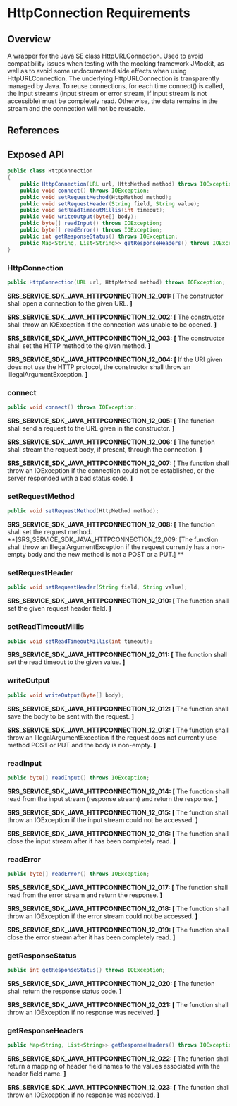 # HttpConnection Requirements

## Overview

A wrapper for the Java SE class HttpURLConnection. Used to avoid compatibility issues when testing with the mocking framework JMockit, as well as to avoid some undocumented side effects when using HttpURLConnection.
The underlying HttpURLConnection is transparently managed by Java. To reuse connections, for each time connect() is called, the input streams (input stream or error stream, if input stream is not accessible) must be completely read. Otherwise, the data remains in the stream and the connection will not be reusable.

## References

## Exposed API

```java
public class HttpConnection
{
    public HttpConnection(URL url, HttpMethod method) throws IOException;
    public void connect() throws IOException;
    public void setRequestMethod(HttpMethod method);
    public void setRequestHeader(String field, String value);
    public void setReadTimeoutMillis(int timeout);
    public void writeOutput(byte[] body);
    public byte[] readInput() throws IOException;
    public byte[] readError() throws IOException;
    public int getResponseStatus() throws IOException;
    public Map<String, List<String>> getResponseHeaders() throws IOException;
}
```

### HttpConnection

```java
public HttpConnection(URL url, HttpMethod method) throws IOException;
```
**SRS_SERVICE_SDK_JAVA_HTTPCONNECTION_12_001: [** The constructor shall open a connection to the given URL. **]**

**SRS_SERVICE_SDK_JAVA_HTTPCONNECTION_12_002: [** The constructor shall throw an IOException if the connection was unable to be opened. **]**

**SRS_SERVICE_SDK_JAVA_HTTPCONNECTION_12_003: [** The constructor shall set the HTTP method to the given method. **]**

**SRS_SERVICE_SDK_JAVA_HTTPCONNECTION_12_004: [** If the URI given does not use the HTTP protocol, the constructor shall throw an IllegalArgumentException. **]**

### connect

```java
public void connect() throws IOException;
```
**SRS_SERVICE_SDK_JAVA_HTTPCONNECTION_12_005: [** The function shall send a request to the URL given in the constructor. **]**

**SRS_SERVICE_SDK_JAVA_HTTPCONNECTION_12_006: [** The function shall stream the request body, if present, through the connection. **]**

**SRS_SERVICE_SDK_JAVA_HTTPCONNECTION_12_007: [** The function shall throw an IOException if the connection could not be established, or the server responded with a bad status code. **]**

### setRequestMethod

```java
public void setRequestMethod(HttpMethod method);
```
**SRS_SERVICE_SDK_JAVA_HTTPCONNECTION_12_008: [** The function shall set the request method. **]SRS_SERVICE_SDK_JAVA_HTTPCONNECTION_12_009: [The function shall throw an IllegalArgumentException if the request currently has a non-empty body and the new method is not a POST or a PUT.] **

### setRequestHeader

```java
public void setRequestHeader(String field, String value);
```
**SRS_SERVICE_SDK_JAVA_HTTPCONNECTION_12_010: [** The function shall set the given request header field. **]**

### setReadTimeoutMillis

```java
public void setReadTimeoutMillis(int timeout);
```
**SRS_SERVICE_SDK_JAVA_HTTPCONNECTION_12_011: [** The function shall set the read timeout to the given value. **]**

### writeOutput

```java
public void writeOutput(byte[] body);
```
**SRS_SERVICE_SDK_JAVA_HTTPCONNECTION_12_012: [** The function shall save the body to be sent with the request. **]**

**SRS_SERVICE_SDK_JAVA_HTTPCONNECTION_12_013: [** The function shall throw an IllegalArgumentException if the request does not currently use method POST or PUT and the body is non-empty. **]**

### readInput

```java
public byte[] readInput() throws IOException;
```
**SRS_SERVICE_SDK_JAVA_HTTPCONNECTION_12_014: [** The function shall read from the input stream (response stream) and return the response. **]**

**SRS_SERVICE_SDK_JAVA_HTTPCONNECTION_12_015: [** The function shall throw an IOException if the input stream could not be accessed. **]**

**SRS_SERVICE_SDK_JAVA_HTTPCONNECTION_12_016: [** The function shall close the input stream after it has been completely read. **]**

### readError

```java
public byte[] readError() throws IOException;
```
**SRS_SERVICE_SDK_JAVA_HTTPCONNECTION_12_017: [** The function shall read from the error stream and return the response. **]**

**SRS_SERVICE_SDK_JAVA_HTTPCONNECTION_12_018: [** The function shall throw an IOException if the error stream could not be accessed. **]**

**SRS_SERVICE_SDK_JAVA_HTTPCONNECTION_12_019: [** The function shall close the error stream after it has been completely read. **]**

### getResponseStatus

```java
public int getResponseStatus() throws IOException;
```
**SRS_SERVICE_SDK_JAVA_HTTPCONNECTION_12_020: [** The function shall return the response status code. **]**

**SRS_SERVICE_SDK_JAVA_HTTPCONNECTION_12_021: [** The function shall throw an IOException if no response was received. **]**

### getResponseHeaders

```java
public Map<String, List<String>> getResponseHeaders() throws IOException;
```
**SRS_SERVICE_SDK_JAVA_HTTPCONNECTION_12_022: [** The function shall return a mapping of header field names to the values associated with the header field name. **]**

**SRS_SERVICE_SDK_JAVA_HTTPCONNECTION_12_023: [** The function shall throw an IOException if no response was received. **]**


